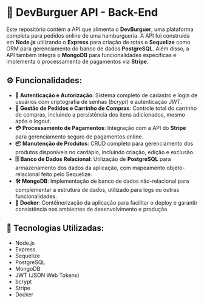 <h1>🍔 DevBurguer API - Back-End</h1>
<p>Este repositório contém a API que alimenta o <strong>DevBurguer</strong>, uma plataforma completa para pedidos online de uma hamburgueria. A API foi construída em <strong>Node.js</strong> utilizando o <strong>Express</strong> para criação de rotas e <strong>Sequelize</strong> como ORM para gerenciamento do banco de dados <strong>PostgreSQL</strong>. Além disso, a API também integra o <strong>MongoDB</strong> para funcionalidades específicas e implementa o processamento de pagamentos via <strong>Stripe</strong>.</p>

<h2>⚙️ Funcionalidades:</h2>
<ul>
  <li><strong>🔐 Autenticação e Autorização</strong>: Sistema completo de cadastro e login de usuários com criptografia de senhas (<em>bcrypt</em>) e autenticação <em>JWT</em>.</li>
  <li><strong>🛒 Gestão de Pedidos e Carrinho de Compras</strong>: Controle total do carrinho de compras, incluindo a persistência dos itens adicionados, mesmo após o logout.</li>
  <li><strong>💳 Processamento de Pagamentos</strong>: Integração com a API do <strong>Stripe</strong> para gerenciamento seguro de pagamentos online.</li>
  <li><strong>📦 Manutenção de Produtos</strong>: CRUD completo para gerenciamento dos produtos disponíveis no cardápio, incluindo criação, edição e exclusão.</li>
  <li><strong>🗄️ Banco de Dados Relacional</strong>: Utilização de <strong>PostgreSQL</strong> para armazenamento dos dados da aplicação, com mapeamento objeto-relacional feito pelo Sequelize.</li>
  <li><strong>🛠️ MongoDB</strong>: Implementação de banco de dados não-relacional para complementar a estrutura de dados, utilizado para logs ou outras funcionalidades.</li>
  <li><strong>🐳 Docker</strong>: Contêinerização da aplicação para facilitar o deploy e garantir consistência nos ambientes de desenvolvimento e produção.</li>
</ul>

<h2>🔧 Tecnologias Utilizadas:</h2>
<ul>
  <li>Node.js</li>
  <li>Express</li>
  <li>Sequelize</li>
  <li>PostgreSQL</li>
  <li>MongoDB</li>
  <li>JWT (JSON Web Tokens)</li>
  <li>bcrypt</li>
  <li>Stripe</li>
  <li>Docker</li>
</ul>
